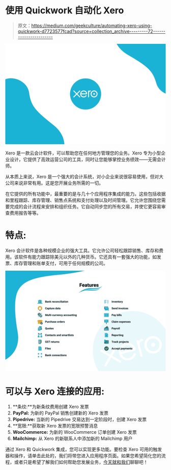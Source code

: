 # 使用 Quickwork 自动化 Xero

> 原文：<https://medium.com/geekculture/automating-xero-using-quickwork-d7723577fcad?source=collection_archive---------72----------------------->

![](img/a632761f69c27d28fe52f0bc5af9a096.png)

Xero 是一款云会计软件，可以帮助您在任何地方管理您的业务。Xero 专为小型企业设计，它提供了高效运营公司的工具，同时让您能够掌控业务绩效——无需会计师。

从本质上来说，Xero 是一个强大的会计系统，对小企业来说很容易使用，但对大公司来说非常有用。这是您开展业务所需的一切。

在它提供的所有功能中，最重要的是与几十个应用程序集成的能力。这些包括收据和里程跟踪、库存管理、销售点系统和支付处理以及时间管理。它允许您围绕您需要完成的会计流程来安排和组织任务。它自动同步您的所有交易，并使它更容易审查费用报告等等。

# 特点:

Xero 会计软件是各种规模企业的强大工具。它允许公司轻松跟踪销售、库存和费用。该软件有能力跟踪除美元以外的几种货币。它还具有一套强大的功能，如发票、库存管理和账单支付，可用于任何规模的公司。

![](img/fac012d10ba767ea8fd3c4a914795101.png)

# 可以与 Xero 连接的应用:

1.  **条纹:**为新条纹费用创建 Xero 发票
2.  **PayPal:** 为新的 PayPal 销售创建新的 Xero 发票
3.  **Pipedrive:** 当新的 Pipedrive 交易达到一定阶段时，创建 Xero 发票
4.  **宽限:**获取新 Xero 发票的宽限预警消息
5.  **WooCommerce:** 为新的 WooCommerce 订单创建 Xero 发票
6.  **Mailchimp:** 从 Xero 的新联系人中添加新的 Mailchimp 用户

通过 Xero 和 Quickwork 集成，您可以实现更多功能。要检查 Xero 可用的触发器和操作，请单击此处的，我们将带您进入应用程序页面。如果您希望简化您的流程，或者只是希望了解我们如何帮助您发展业务，[今天就和我们](https://quickwork.co/?utm_source=Blog_Post&utm_medium=Organic_Interlink&utm_campaign=Contact_Us)聊聊吧！